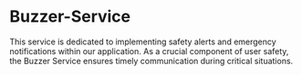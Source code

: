 # Buzzer-Service
This service is dedicated to implementing safety alerts and emergency notifications within our application. As a crucial component of user safety, the Buzzer Service ensures timely communication during critical situations.
